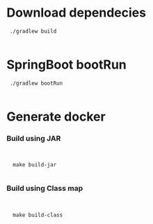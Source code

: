 # Download dependecies

```
 ./gradlew build
 
```


# SpringBoot bootRun

 
 ```
  ./gradlew bootRun
  
 ```
 
# Generate docker

### Build using JAR
 
```
  
  
  make build-jar 
  
```
 
### Build using Class map
 
```
  
  
  make build-class
  
 ```
